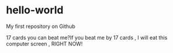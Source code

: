 # hello-world
My first repository on Github

17 cards you can beat me?If you beat me by 17 cards , I will eat this computer screen , RIGHT NOW!
